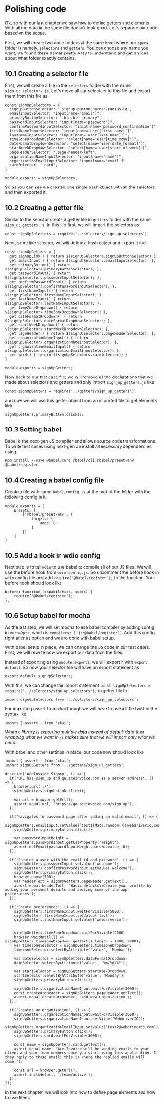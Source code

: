 # Polishing code

Ok, so with our last chapter we saw how to define getters and elements. With all the data in the same file doesn't look good. Let's separate our code based on the scope.

First, we will create two more folders at the same level where our `specs` folder is namely, `selectors` and `getters`. You can choose any name you want, we found these names pretty easy to understand and get an idea about what folder exactly contains.

## 10.1 Creating a selector file

First, we will create a file in the `selectors` folder with the name `sign_up_selectors.js`. Let's move all our selectors to this file and export them from this file as

```
const signUpSelectors = {
  signUpButtonSelector: ".signup-button.border-radius-lg",
  emailInputSelector: "input[name='email']",
  primaryButtonSelector: ".btn.btn-primary",
  passwordInputSelector: "input[name='password']",
  confirmPasswordInputSelector: "input[name='password_confirmation']",
  firstNameInputSelector: "input[name='user[first_name]']",
  lastNameInputSelector: "input[name='user[last_name]']",
  timeZoneDropdownSelector: "select[name='user[time_zone]']",
  dateFormatDropdownSelector: "select[name='user[date_format]']",
  startWeekDropdownSelector: "select[name='user[start_of_week]']",
  pageHeaderSelector: ".page-header-left",
  organizationNameInputSelector: "input[name='name']",
  organizationEmailInputSelector: "input[name='email']",
  cardSelector: ".card",
}

module.exports = signUpSelectors;
```

So as you can see we created one single hash object with all the selectors and then exported it.

## 10.2 Creating a getter file

Similar to the selector create a getter file in `getters` folder with the name `sign_up_getters.js`. In this file first, we will import the selectors as

```
const signUpSelectors = require('../selectors/sign_up_selectors');
```

Next, same like selector, we will define a hash object and export it like

```
const signUpGetters = {
  get signUpLink() { return $(signUpSelectors.signUpButtonSelector) },
  get emailInput() { return $(signUpSelectors.emailInputSelector); },
  get primaryButton() { return $(signUpSelectors.primaryButtonSelector); },
  get passwordInput() { return $(signUpSelectors.passwordInputSelector); },
  get confirmPasswordInput() { return $(signUpSelectors.confirmPasswordInputSelector); },
  get firstNameInput() { return $(signUpSelectors.firstNameInputSelector); },
  get lastNameInput() { return $(signUpSelectors.lastNameInputSelector); },
  get timeZoneDropdown() { return $(signUpSelectors.timeZoneDropdownSelector); },
  get dateFormatDropdown() { return $(signUpSelectors.dateFormatDropdownSelector); },
  get startWeekDropdown() { return $(signUpSelectors.startWeekDropdownSelector); },
  get pageHeader() { return $(signUpSelectors.pageHeaderSelector); },
  get organizationNameInput() { return $(signUpSelectors.organizationNameInputSelector); },
  get organizationEmailInput() { return $(signUpSelectors.organizationEmailInputSelector); },
  get card() { return $(signUpSelectors.cardSelector); }
}

module.exports = signUpGetters;
```

Now back to our test case file, we will remove all the declarations that we made about selectors and getters and only import `sign_up_getters.js` like

```
const signUpGetters = require('../getters/sign_up_getters');
```

and now we will use this getter object from an imported file to get elements like

```
signUpGetters.primaryButton.click();
```

## 10.3 Setting babel

Babel is the next-gen JS compiler and allows source code transformations. To write test cases using next-gen JS install all necessary dependencies using.

```
npm install --save @babel/core @babel/cli @babel/preset-env @babel/register
```

## 10.4 Creating a babel config file

Create a file with name `babel.config.js` at the root of the folder with the following config in it.

```
module.exports = {
    presets: [
        ['@babel/preset-env', {
            targets: {
                node: 8
            }
        }]
    ]
}
```

## 10.5 Add a hook in wdio config

Next step is to tell `wdio` to use babel to compile all of our JS files. We will use the before hook from `wdio.config.js`. So uncomment the before hook in `wdio` config file and add `require('@babel/register');` to the function. Your before hook should look like

```
before: function (capabilities, specs) {
    require('@babel/register');
},
```

## 10.6 Setup babel for mocha

As the last step, we will set mocha to use babel compiler by adding config in `mochaOpts`, which is `compilers: ['js:@babel/register']`. Add this config right after `UI` option and we are done with babel setup.

With babel setup in place, we can change the JS code in our test cases. First, we will rewrite how we export our data from the files.

Instead of exporting using `module.exports`, we will export it with `export default`. So now your selector file will have an export statement as

```
export default signUpSelectors;
```

With this, we can change the import statement `const signUpSelectors = require('../selectors/sign_up_selectors');` in getter file to

```
import signUpSelectors from '../selectors/sign_up_selectors';
```

For importing assert from chai though we will have to use a little twist in the syntax like

```
import { assert } from 'chai';
```

_When a library is exporting multiple data instead of default data then wrapping what we want in `{}` makes sure that we will import only what we need._

With babel and other settings in place, our code now should look like

```
import { assert } from 'chai';
import signUpGetters from '../getters/sign_up_getters';

describe('AceInvoice Signup', () => {
  it('URL has sign_up and qa.aceinvoice.com as a server address', () => {
    browser.url('./');
    signUpGetters.signUpLink.click();

    var url = browser.getUrl();
    assert.equal(url, 'https://qa.aceinvoice.com/sign_up');
  });

  it('Navigates to password page after adding an valid email', () => {
    signUpGetters.emailInput.setValue(`test${Math.random()}@webdriverio.com`);
    signUpGetters.primaryButton.click();

    var passwordInputHeight = signUpGetters.passwordInput.getCssProperty('height');
    assert.notEqual(passwordInputHeight.parsed.value, 0);
  });

  it('Creates a user with the email id and password', () => {
    signUpGetters.passwordInput.setValue('welcome');
    signUpGetters.confirmPasswordInput.setValue('welcome');
    signUpGetters.primaryButton.click();
    browser.pause(500);
    var headerText = signUpGetters.pageHeader.getText();
    assert.equal(headerText, 'Basic details\nCreate your profile by adding your personal details and setting some of the app preferences');
  });

  it('Create preferences', () => {
    signUpGetters.firstNameInput.waitForVisible(5000);
    signUpGetters.firstNameInput.setValue('test');
    signUpGetters.lastNameInput.setValue('webdriverio');


    signUpGetters.timeZoneDropdown.waitForVisible(2000)
    browser.waitUntil(() => signUpGetters.timeZoneDropdown.getText().length > 1000, 3000);
    var timezoneSelector = signUpGetters.timeZoneDropdown;
    timezoneSelector.selectByAttribute('value', 'Mumbai');

    var dateSelector = signUpGetters.dateFormatDropdown;
    dateSelector.selectByAttribute('value', '%m/%d/%Y');

    var startSelector = signUpGetters.startWeekDropdown;
    startSelector.selectByAttribute('value', 'Monday');
    signUpGetters.primaryButton.click();

    signUpGetters.organizationNameInput.waitForVisible(3000);
    const createOrgHeader = signUpGetters.pageHeader.getText();
    assert.equal(createOrgHeader, 'Add New Organization');
  });

  it('Creates an organization', () => {
    signUpGetters.organizationNameInput.waitForVisible(3000);
    signUpGetters.organizationNameInput.setValue('WebdriverIO');
    signUpGetters.organizationEmailInput.setValue('test2@webdriverio.com');
    signUpGetters.primaryButton.click();
    signUpGetters.card.waitForVisible(3000);

    const name = signUpGetters.card.getText();
    assert.equal(name, 'Ace Invoice will be sending emails to your client and your team members once you start using this application. If they reply to those emails this is where the replied emails will come.');

    const url = browser.getUrl();
    assert.include(url, '/team/active');
  });
});
```

In the next chapter, we will look into how to define page elements and how to use them.

